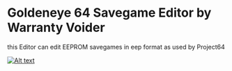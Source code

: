 # Goldeneye 64 Savegame Editor by Warranty Voider

this Editor can edit EEPROM savegames in eep format as used by Project64

[![Alt text](https://img.youtube.com/vi/bIUE1aNff40/0.jpg)](https://www.youtube.com/watch?v=bIUE1aNff40)